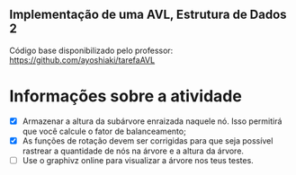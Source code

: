 ## Implementação de uma AVL, Estrutura de Dados 2

Código base disponibilizado pelo professor: https://github.com/ayoshiaki/tarefaAVL

# Informações sobre a atividade

- [X] Armazenar a altura da subárvore enraizada naquele nó. Isso permitirá que você calcule o fator de balanceamento;
- [X] As funções de rotação devem ser corrigidas para que seja possível rastrear a quantidade de nós na árvore e a altura da árvore.
- [ ] Use o graphivz online para visualizar a árvore nos teus testes.